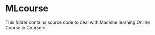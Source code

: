 # MLcourse
This folder contains source code to deal with Machine learning Online Course in Coursera.
